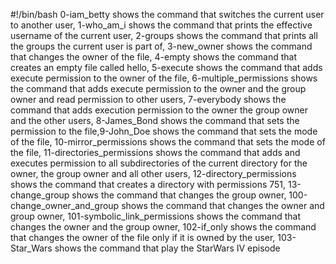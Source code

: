 #!/bin/bash
0-iam_betty shows the command that switches the current user to another user, 1-who_am_i shows the command that prints the effective username of the current user, 2-groups shows the command that prints all the groups the current user is part of, 3-new_owner shows the command that changes the owner of the file, 4-empty shows the command that creates an empty file called hello, 5-execute shows the command that adds execute permission to the owner of the file, 6-multiple_permissions shows the command that adds execute permission to the owner and the group owner and read permission to other users, 7-everybody shows the command that adds execution permission to the owner the group owner and the other users, 8-James_Bond shows the command that sets the permission to the file,9-John_Doe shows the command that sets the mode of the file, 10-mirror_permissions shows the command that sets the mode of the file, 11-directories_permissions shows the command that adds and executes permission to all subdirectories of the current directory for the owner, the group owner and all other users, 12-directory_permissions shows the command that creates a directory with permissions 751, 13-change_group shows the command that changes the group owner, 100-change_owner_and_group shows the command that changes the owner and group owner, 101-symbolic_link_permissions shows the command that changes the owner and the group owner, 102-if_only shows the command that changes the owner of the file only if it is owned by the user, 103-Star_Wars shows the command that play the StarWars IV episode 
